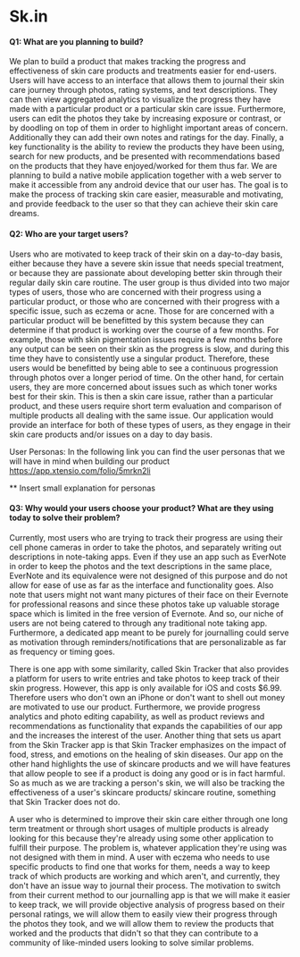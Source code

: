 # Sk.in

#### Q1: What are you planning to build?
We plan to build a product that makes tracking the progress and effectiveness of skin care products and treatments easier for end-users. Users will have access to an interface that allows them to journal their skin care journey through photos, rating systems, and text descriptions. They can then view aggregated analytics to visualize the progress they have made with a particular product or a particular skin care issue. Furthermore, users can edit the photos they take by increasing exposure or contrast, or by doodling on top of them in order to highlight important areas of concern. Additionally they can add their own notes and ratings for the day. Finally, a key functionality is the ability to review the products they have been using, search for new products, and be presented with recommendations based on the products that they have enjoyed/worked for them thus far. We are planning to build a native mobile application together with a web server to make it accessible from any android device that our user has. The goal is to make the process of tracking skin care easier, measurable and motivating, and provide feedback to the user so that they can achieve their skin care dreams.

#### Q2: Who are your target users?

Users who are motivated to keep track of their skin on a day-to-day basis, either because they have a severe skin issue that needs special treatment, or because they are passionate about developing better skin through their regular daily skin care routine. The user group is thus divided into two major types of users, those who are concerned with their progress using a particular product, or those who are concerned with their progress with a specific issue, such as eczema or acne. Those for are concerned with a particular product will be benefitted by this system because they can determine if that product is working over the course of a few months. For example, those with skin pigmentation issues require a few months before any output can be seen on their skin as the progress is slow, and during this time they have to consistently use a singular product. Therefore, these users would be benefitted by being able to see a continuous progression through photos over a longer period of time. On the other hand, for certain users, they are more concerned about issues such as which toner works best for their skin. This is then a skin care issue, rather than a particular product, and these users require short term evaluation and comparison of multiple products all dealing with the same issue. Our application would provide an interface for both of these types of users, as they engage in their skin care products and/or issues on a day to day basis.

User Personas: In the following link you can find the user personas that we will have in mind when building our product
https://app.xtensio.com/folio/5mrkn2li

** Insert small explanation for personas

#### Q3: Why would your users choose your product? What are they using today to solve their problem?

Currently, most users who are trying to track their progress are using their cell phone cameras in order to take the photos, and separately writing out descriptions in note-taking apps. Even if they use an app such as EverNote in order to keep the photos and the text descriptions in the same place, EverNote and its equivalence were not designed of this purpose and do not allow for ease of use as far as the interface and functionality goes. Also note that users might not want many pictures of their face on their Evernote for professional reasons and since these photos take up valuable storage space which is limited in the free version of Evernote. And so, our niche of users are not being catered to through any traditional note taking app. Furthermore, a dedicated app meant to be purely for journalling could serve as motivation through reminders/notifications that are personalizable as far as frequency or timing goes.

There is one app with some similarity, called Skin Tracker that also provides a platform for users to write entries and take photos to keep track of their skin progress. However, this app is only available for iOS and costs $6.99. Therefore users who don't own an iPhone or don't want to shell out money are motivated to use our product. Furthermore, we provide progress analytics and photo editing capability, as well as product reviews and recommendations as functionality that expands the capabilities of our app and the increases the interest of the user. Another thing that sets us apart from the Skin Tracker app is that Skin Tracker emphasizes on the impact of food, stress, and emotions on the healing of skin diseases. Our app on the other hand highlights the use of skincare products and we will have features that allow people to see if a product is doing any good or is in fact harmful. So as much as we are tracking a person's skin, we will also be tracking the effectiveness of a user's skincare products/ skincare routine, something that Skin Tracker does not do.

A user who is determined to improve their skin care either through one long term treatment or through short usages of multiple products is already looking for this because they're already using some other application to fulfill their purpose. The problem is, whatever application they're using was not designed with them in mind. A user with eczema who needs to use specific products to find one that works for them, needs a way to keep track of which products are working and which aren't, and currently, they don't have an issue way to journal their process. The motivation to switch from their current method to our journalling app is that we will make it easier to keep track, we will provide objective analysis of progress based on their personal ratings, we will allow them to easily view their progress through the photos they took, and we will allow them to review the products that worked and the products that didn't so that they can contribute to a community of like-minded users looking to solve similar problems.
